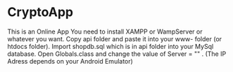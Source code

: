 # CryptoApp
This is an Online App
You need to install XAMPP or WampServer or whatever you want.
Copy api folder and paste it into your www- folder (or htdocs folder).
Import shopdb.sql which is in api folder into your MySql database.
Open Globals.class and change the value of Server = "" . (The IP Adress depends on your Android Emulator)
